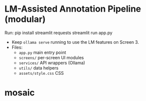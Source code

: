 # LM-Assisted Annotation Pipeline (modular)

Run:
pip install streamlit requests
streamlit run app.py


- Keep `ollama serve` running to use the LM features on Screen 3.
- Files:
  - `app.py` main entry point
  - `screens/` per-screen UI modules
  - `services/` API wrappers (Ollama)
  - `utils/` data helpers
  - `assets/style.css` CSS

# mosaic